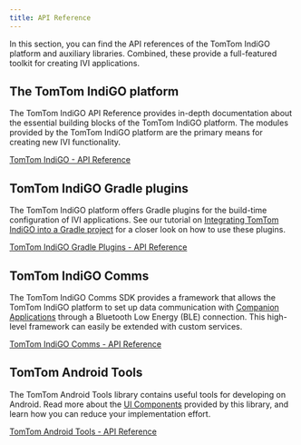 ```yaml
---
title: API Reference
---
```


In this section, you can find the API references of the TomTom IndiGO platform and auxiliary 
libraries. Combined, these provide a full-featured toolkit for creating IVI applications.

## The TomTom IndiGO platform

The TomTom IndiGO API Reference provides in-depth documentation about the essential building blocks 
of the TomTom IndiGO platform. The modules provided by the TomTom IndiGO platform are the primary 
means for creating new IVI functionality.

[TomTom IndiGO - API Reference](/indigo/api-reference/indigo-api-reference)

## TomTom IndiGO Gradle plugins

The TomTom IndiGO platform offers Gradle plugins for the build-time configuration of IVI applications. 
See our tutorial on 
[Integrating TomTom IndiGO into a Gradle project](/indigo/documentation/tutorials-and-examples/setup/integrate-indigo-into-a-gradle-project) 
for a closer look on how to use these plugins.

[TomTom IndiGO Gradle Plugins - API Reference](/indigo/api-reference/indigo-gradle-plugins-api-reference)

## TomTom IndiGO Comms

The TomTom IndiGO Comms SDK provides a framework that allows the TomTom IndiGO platform to set up 
data communication with 
[Companion Applications](/indigo/documentation/integrating-indigo/companion-application) 
through a Bluetooth Low Energy (BLE) connection. This high-level framework can easily be extended 
with custom services.

[TomTom IndiGO Comms - API Reference](/indigo/api-reference/indigo-comms-api-reference)

## TomTom Android Tools

The TomTom Android Tools library contains useful tools for developing on Android. Read more about 
the [UI Components](/indigo/documentation/development/ui-components) provided by this library, and
learn how you can reduce your implementation effort. 

[TomTom Android Tools - API Reference](/indigo/api-reference/tomtom-android-tools-api-reference)
